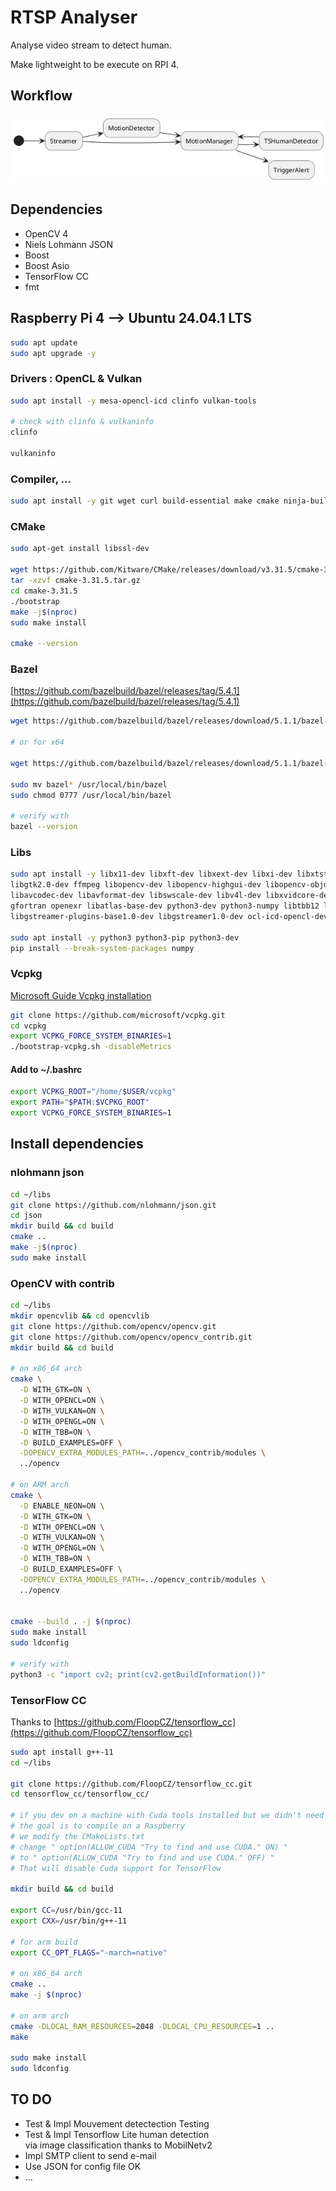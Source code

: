 # RTSP Analyser

Analyse video stream to detect human.

Make lightweight to be execute on RPI 4.

## Workflow

![Workflow](./doc/uml/out/workflow.png)

## Dependencies

- OpenCV 4
- Niels Lohmann JSON
- Boost
- Boost Asio
- TensorFlow CC
- fmt

## Raspberry Pi 4 --> Ubuntu 24.04.1 LTS

```bash
sudo apt update
sudo apt upgrade -y
```

### Drivers : OpenCL & Vulkan

```bash
sudo apt install -y mesa-opencl-icd clinfo vulkan-tools

# check with clinfo & vulkaninfo
clinfo

vulkaninfo
```

### Compiler, ...

```bash
sudo apt install -y git wget curl build-essential make cmake ninja-build pkg-config autoconf automake libtool bison meson autoconf-archive libc++-dev
```

### CMake

```bash
sudo apt-get install libssl-dev

wget https://github.com/Kitware/CMake/releases/download/v3.31.5/cmake-3.31.5.tar.gz
tar -xzvf cmake-3.31.5.tar.gz
cd cmake-3.31.5
./bootstrap
make -j$(nproc)
sudo make install

cmake --version
```

### Bazel

[https://github.com/bazelbuild/bazel/releases/tag/5.4.1](https://github.com/bazelbuild/bazel/releases/tag/5.4.1)

```bash
wget https://github.com/bazelbuild/bazel/releases/download/5.1.1/bazel-5.1.1-linux-arm64

# or for x64

wget https://github.com/bazelbuild/bazel/releases/download/5.1.1/bazel-5.1.1-linux-x86_64

sudo mv bazel* /usr/local/bin/bazel
sudo chmod 0777 /usr/local/bin/bazel

# verify with
bazel --version
```

### Libs

```bash
sudo apt install -y libx11-dev libxft-dev libxext-dev libxi-dev libxtst-dev libxrandr-dev nasm gcc-11 libgles2-mesa-dev libdbus-1-dev libsystemd-dev libglib2.0-dev libatspi2.0-dev \
libgtk2.0-dev ffmpeg libopencv-dev libopencv-highgui-dev libopencv-objdetect-dev opencv-data opencl-headers libgtk-3-dev \
libavcodec-dev libavformat-dev libswscale-dev libv4l-dev libxvidcore-dev libx264-dev libx265-dev libjpeg-dev libpng-dev libtiff-dev \
gfortran openexr libatlas-base-dev python3-dev python3-numpy libtbb12 libtbb-dev libdc1394-25 libdc1394-dev libopenexr-dev \
libgstreamer-plugins-base1.0-dev libgstreamer1.0-dev ocl-icd-opencl-dev libvulkan-dev libglew-dev ocl-icd-dev

sudo apt install -y python3 python3-pip python3-dev
pip install --break-system-packages numpy
```

### Vcpkg

[Microsoft Guide Vcpkg installation](https://learn.microsoft.com/fr-fr/vcpkg/get_started/get-started?pivots=shell-bash)

```bash
git clone https://github.com/microsoft/vcpkg.git
cd vcpkg
export VCPKG_FORCE_SYSTEM_BINARIES=1
./bootstrap-vcpkg.sh -disableMetrics
```

#### Add to **~/.bashrc**

```bash
export VCPKG_ROOT="/home/$USER/vcpkg"
export PATH="$PATH:$VCPKG_ROOT"
export VCPKG_FORCE_SYSTEM_BINARIES=1
```

## Install dependencies

### nlohmann json

```bash
cd ~/libs
git clone https://github.com/nlohmann/json.git
cd json
mkdir build && cd build
cmake ..
make -j$(nproc)
sudo make install
```

### OpenCV with contrib

```bash
cd ~/libs
mkdir opencvlib && cd opencvlib
git clone https://github.com/opencv/opencv.git
git clone https://github.com/opencv/opencv_contrib.git
mkdir build && cd build

# on x86_64 arch
cmake \
  -D WITH_GTK=ON \
  -D WITH_OPENCL=ON \
  -D WITH_VULKAN=ON \
  -D WITH_OPENGL=ON \
  -D WITH_TBB=ON \
  -D BUILD_EXAMPLES=OFF \
  -DOPENCV_EXTRA_MODULES_PATH=../opencv_contrib/modules \
  ../opencv

# on ARM arch
cmake \
  -D ENABLE_NEON=ON \
  -D WITH_GTK=ON \
  -D WITH_OPENCL=ON \
  -D WITH_VULKAN=ON \
  -D WITH_OPENGL=ON \
  -D WITH_TBB=ON \
  -D BUILD_EXAMPLES=OFF \
  -DOPENCV_EXTRA_MODULES_PATH=../opencv_contrib/modules \
  ../opencv


cmake --build . -j $(nproc)
sudo make install
sudo ldconfig

# verify with
python3 -c "import cv2; print(cv2.getBuildInformation())"
```

### TensorFlow CC

Thanks to [https://github.com/FloopCZ/tensorflow_cc](https://github.com/FloopCZ/tensorflow_cc)

```bash
sudo apt install g++-11
cd ~/libs

git clone https://github.com/FloopCZ/tensorflow_cc.git
cd tensorflow_cc/tensorflow_cc/

# if you dev on a machine with Cuda tools installed but we didn't need in our case
# the goal is to compile on a Raspberry
# we modify the CMakeLists.txt
# change " option(ALLOW_CUDA "Try to find and use CUDA." ON) "
# to " option(ALLOW_CUDA "Try to find and use CUDA." OFF) "
# That will disable Cuda support for TensorFlow

mkdir build && cd build

export CC=/usr/bin/gcc-11
export CXX=/usr/bin/g++-11

# for arm build
export CC_OPT_FLAGS="-march=native"

# on x86_64 arch
cmake ..
make -j $(nproc)

# on arm arch
cmake -DLOCAL_RAM_RESOURCES=2048 -DLOCAL_CPU_RESOURCES=1 ..
make

sudo make install
sudo ldconfig
```

## TO DO

- Test & Impl Mouvement detectection                Testing
- Test & Impl Tensorflow Lite human detection  
  via image classification thanks to MobilNetv2
- Impl SMTP client to send e-mail
- Use JSON for config file                          OK
- ...
